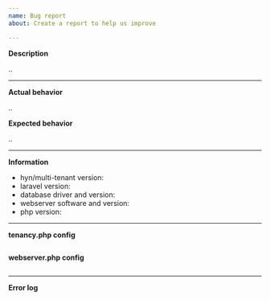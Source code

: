 ```yaml
---
name: Bug report
about: Create a report to help us improve

---
```


<!--
Feel free to open an issue for reporting problems with this package.

To make reporting issues easier, attempt to complete the below information. Delete
anything that doesn't apply to your request.
-->

__Description__

..

---

__Actual behavior__

..

__Expected behavior__

..

---
__Information__

- hyn/multi-tenant version:
- laravel version:
- database driver and version:
- webserver software and version:
- php version:

---

__tenancy.php config__

```php

```

__webserver.php config__

```php

```

---

__Error log__

```text

```
